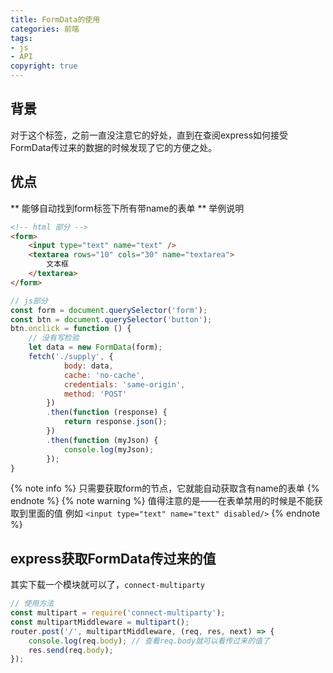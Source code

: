 ```yaml
---
title: FormData的使用
categories: 前端
tags:  
- js
- API
copyright: true
---
```


## 背景
对于这个标签，之前一直没注意它的好处，直到在查阅express如何接受FormData传过来的数据的时候发现了它的方便之处。

## 优点
** 能够自动找到form标签下所有带name的表单 **
举例说明
``` html
<!-- html 部分 -->
<form>
    <input type="text" name="text" />
    <textarea rows="10" cols="30" name="textarea">
        文本框
    </textarea>
</form>
```
``` js
// js部分
const form = document.querySelector('form');
const btn = document.querySelector('button');
btn.onclick = function () {
    // 没有写检验
    let data = new FormData(form);
    fetch('./supply', {
            body: data,
            cache: 'no-cache',
            credentials: 'same-origin',
            method: 'POST'
        })
        .then(function (response) {
            return response.json();
        })
        .then(function (myJson) {
            console.log(myJson);
        });
}
```
{% note info %}
只需要获取form的节点，它就能自动获取含有name的表单
{% endnote %}
{% note warning %}
值得注意的是——在表单禁用的时候是不能获取到里面的值
例如
`<input type="text" name="text" disabled/>`
{% endnote %}
## express获取FormData传过来的值
其实下载一个模块就可以了，`connect-multiparty`
``` js
// 使用方法
const multipart = require('connect-multiparty');
const multipartMiddleware = multipart();
router.post('/', multipartMiddleware, (req, res, next) => {
    console.log(req.body); // 查看req.body就可以看传过来的值了
    res.send(req.body);
});
```